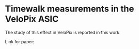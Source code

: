 # Timewalk measurements in the VeloPix ASIC
The study of this effect in VeloPix is reported in this work.

Link for paper:

